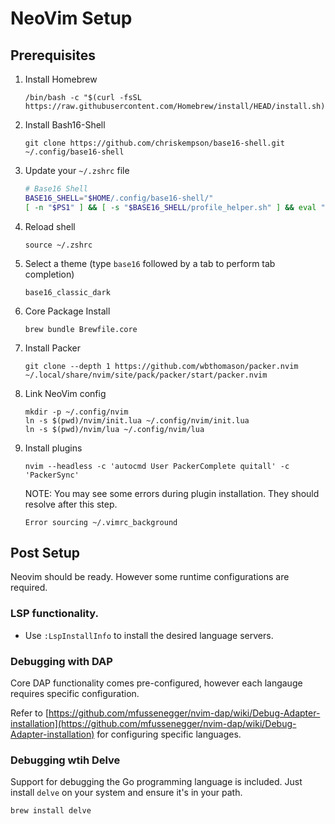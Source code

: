 # NeoVim Setup

## Prerequisites

1. Install Homebrew
   
   ```
   /bin/bash -c "$(curl -fsSL https://raw.githubusercontent.com/Homebrew/install/HEAD/install.sh)"
   ```

1. Install Bash16-Shell

   ```
   git clone https://github.com/chriskempson/base16-shell.git ~/.config/base16-shell
   ```

1. Update your `~/.zshrc` file

   ```zsh
   # Base16 Shell
   BASE16_SHELL="$HOME/.config/base16-shell/"
   [ -n "$PS1" ] && [ -s "$BASE16_SHELL/profile_helper.sh" ] && eval "$("$BASE16_SHELL/profile_helper.sh")"
   ```

1. Reload shell

   ```
   source ~/.zshrc
   ```

1. Select a theme (type `base16` followed by a tab to perform tab completion)

   ```
   base16_classic_dark
   ```

1. Core Package Install

   ```
   brew bundle Brewfile.core
   ```

1. Install Packer

   ```
   git clone --depth 1 https://github.com/wbthomason/packer.nvim ~/.local/share/nvim/site/pack/packer/start/packer.nvim
   ```

1. Link NeoVim config

   ```
   mkdir -p ~/.config/nvim
   ln -s $(pwd)/nvim/init.lua ~/.config/nvim/init.lua
   ln -s $(pwd)/nvim/lua ~/.config/nvim/lua
   ```

1. Install plugins
   
   ```
   nvim --headless -c 'autocmd User PackerComplete quitall' -c 'PackerSync'
   ```

   NOTE: You may see some errors during plugin installation.  They should resolve after this step.

   ```
   Error sourcing ~/.vimrc_background
   ```

## Post Setup

Neovim should be ready. However some runtime configurations are required.

### LSP functionality.

* Use `:LspInstallInfo` to install the desired language servers.

### Debugging with DAP

Core DAP functionality comes pre-configured, however each langauge requires specific configuration.

Refer to [https://github.com/mfussenegger/nvim-dap/wiki/Debug-Adapter-installation](https://github.com/mfussenegger/nvim-dap/wiki/Debug-Adapter-installation) for configuring specific languages.

### Debugging wtih Delve

Support for debugging the Go programming language is included.  Just install `delve` on your system and ensure it's in your path.

```
brew install delve
```

